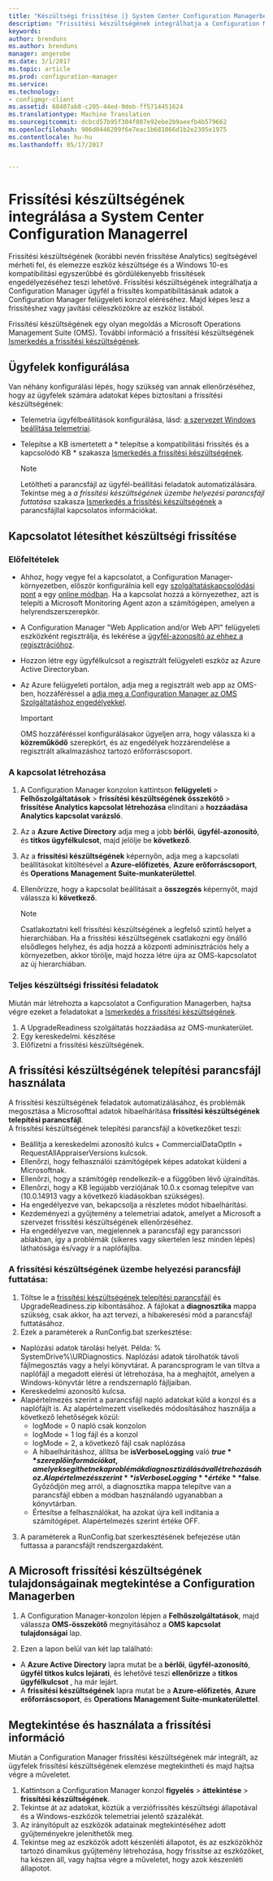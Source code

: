 ```yaml
---
title: "Készültségi frissítése |} System Center Configuration Managerben"
description: "Frissítési készültségének integrálhatja a Configuration Managerrel. Hozzáférés a frissítés kompatibilitásának adatokat a felügyeleti konzolon. A frissítéshez vagy javítási Céleszközök."
keywords: 
author: brenduns
ms.author: brenduns
manager: angerobe
ms.date: 3/1/2017
ms.topic: article
ms.prod: configuration-manager
ms.service: 
ms.technology:
- configmgr-client
ms.assetid: 68407ab8-c205-44ed-9deb-ff5714451624
ms.translationtype: Machine Translation
ms.sourcegitcommit: dcbcd57b95f304f007e92ebe2b9aeefb4b579662
ms.openlocfilehash: 986d0446209f6e7eac1b681066d1b2e2305e1975
ms.contentlocale: hu-hu
ms.lasthandoff: 05/17/2017


---
```


# <a name="integrate-upgrade-readiness-with-system-center-configuration-manager"></a>Frissítési készültségének integrálása a System Center Configuration Managerrel
Frissítési készültségének (korábbi nevén frissítése Analytics) segítségével mérheti fel, és elemezze eszköz készültsége és a Windows 10-es kompatibilitási egyszerűbbé és gördülékenyebb frissítések engedélyezéséhez teszi lehetővé. Frissítési készültségének integrálhatja a Configuration Manager ügyfél a frissítés kompatibilitásának adatok a Configuration Manager felügyeleti konzol eléréséhez. Majd képes lesz a frissítéshez vagy javítási céleszközökre az eszköz listából.

Frissítési készültségének egy olyan megoldás a Microsoft Operations Management Suite (OMS). További információ a frissítési készültségének [Ismerkedés a frissítési készültségének](https://technet.microsoft.com/itpro/windows/deploy/manage-windows-upgrades-with-upgrade-readiness).

## <a name="configure-clients"></a>Ügyfelek konfigurálása

Van néhány konfigurálási lépés, hogy szükség van annak ellenőrzéséhez, hogy az ügyfelek számára adatokat képes biztosítani a frissítési készültségének:

-  Telemetria ügyfélbeállítások konfigurálása, lásd: [a szervezet Windows beállítása telemetriai](https://technet.microsoft.com/itpro/windows/manage/configure-windows-telemetry-in-your-organization).
-  Telepítse a KB ismertetett a * telepítse a kompatibilitási frissítés és a kapcsolódó KB * szakasza [Ismerkedés a frissítési készültségének](https://technet.microsoft.com/itpro/windows/deploy/manage-windows-upgrades-with-upgrade-readiness).

    > [!NOTE]
    > Letöltheti a parancsfájl az ügyfél-beállítási feladatok automatizálására. Tekintse meg a *a frissítési készültségének üzembe helyezési parancsfájl futtatása* szakasza [Ismerkedés a frissítési készültségének](https://technet.microsoft.com/itpro/windows/deploy/manage-windows-upgrades-with-upgrade-readiness) a parancsfájllal kapcsolatos információkat.

## <a name="create-a-connection-to-upgrade-readiness"></a>Kapcsolatot létesíthet készültségi frissítése

### <a name="prerequisites"></a>Előfeltételek

- Ahhoz, hogy vegye fel a kapcsolatot, a Configuration Manager-környezetben, először konfigurálnia kell egy [szolgáltatáskapcsolódási pont](/sccm/core/servers/deploy/configure/about-the-service-connection-point) a egy [online módban](https://azure.microsoft.com/en-us/documentation/articles/resource-group-create-service-principal-portal/). Ha a kapcsolat hozzá a környezethez, azt is telepíti a Microsoft Monitoring Agent azon a számítógépen, amelyen a helyrendszerszerepkör.
- A Configuration Manager "Web Application and/or Web API" felügyeleti eszközként regisztrálja, és lekérése a [ügyfél-azonosító az ehhez a regisztrációhoz](https://azure.microsoft.com/documentation/articles/active-directory-integrating-applications/).
- Hozzon létre egy ügyfélkulcsot a regisztrált felügyeleti eszköz az Azure Active Directoryban.
- Az Azure felügyeleti portálon, adja meg a regisztrált web app az OMS-ben, hozzáféréssel a [adja meg a Configuration Manager az OMS Szolgáltatáshoz engedélyekkel](https://azure.microsoft.com/en-us/documentation/articles/log-analytics-sccm/#provide-configuration-manager-with-permissions-to-oms).

    > [!IMPORTANT]
    > OMS hozzáféréssel konfigurálásakor ügyeljen arra, hogy válassza ki a **közreműködő** szerepkört, és az engedélyek hozzárendelése a regisztrált alkalmazáshoz tartozó erőforráscsoport.

### <a name="create-the-connection"></a>A kapcsolat létrehozása

1.  A Configuration Manager konzolon kattintson **felügyeleti** > **Felhőszolgáltatások** > **frissítési készültségének összekötő** > **frissítése Analytics kapcsolat létrehozása** elindítani a **hozzáadása Analytics kapcsolat varázsló**.
3.  Az a **Azure Active Directory** adja meg a jobb **bérlői**, **ügyfél-azonosító**, és **titkos ügyfélkulcsot**, majd jelölje be **következő**.
4.  Az a **frissítési készültségének** képernyőn, adja meg a kapcsolati beállításokat kitöltésével a **Azure-előfizetés**, **Azure erőforráscsoport**, és **Operations Management Suite-munkaterülettel**.
5.  Ellenőrizze, hogy a kapcsolat beállításait a **összegzés** képernyőt, majd válassza ki **következő**.

    > [!NOTE]
    > Csatlakoztatni kell frissítési készültségének a legfelső szintű helyet a hierarchiában. Ha a frissítési készültségének csatlakozni egy önálló elsődleges helyhez, és adja hozzá a központi adminisztrációs hely a környezetben, akkor törölje, majd hozza létre újra az OMS-kapcsolatot az új hierarchiában.

### <a name="complete-upgrade-readiness-tasks"></a>Teljes készültségi frissítési feladatok  

Miután már létrehozta a kapcsolatot a Configuration Managerben, hajtsa végre ezeket a feladatokat a [Ismerkedés a frissítési készültségének](https://technet.microsoft.com/itpro/windows/deploy/manage-windows-upgrades-with-upgrade-readiness).  

1. A UpgradeReadiness szolgáltatás hozzáadása az OMS-munkaterület.  
2. Egy kereskedelmi. készítése  
3. Előfizetni a frissítési készültségének.   

## <a name="use-the-upgrade-readiness-deployment-script"></a>A frissítési készültségének telepítési parancsfájl használata  

A frissítési készültségének feladatok automatizálásához, és problémák megosztása a Microsofttal adatok hibaelhárítása **frissítési készültségének telepítési parancsfájl**.  
A frissítési készültségének telepítési parancsfájl a következőket teszi:  

- Beállítja a kereskedelmi azonosító kulcs + CommercialDataOptIn + RequestAllAppraiserVersions kulcsok.  
- Ellenőrzi, hogy felhasználói számítógépek képes adatokat küldeni a Microsoftnak.  
- Ellenőrzi, hogy a számítógép rendelkezik-e a függőben lévő újraindítás.   
- Ellenőrzi, hogy a KB legújabb verziójának 10.0.x csomag telepítve van (10.0.14913 vagy a következő kiadásokban szükséges).  
- Ha engedélyezve van, bekapcsolja a részletes módot hibaelhárítási.  
- Kezdeményezi a gyűjtemény a telemetriai adatok, amelyet a Microsoft a szervezet frissítési készültségének ellenőrzéséhez.  
- Ha engedélyezve van, megjelennek a parancsfájl egy parancssori ablakban, így a problémák (sikeres vagy sikertelen lesz minden lépés) láthatósága és/vagy ír a naplófájlba.  

### <a name="to-run-the-upgrade-readiness-deployment-script"></a>A frissítési készültségének üzembe helyezési parancsfájl futtatása:  

1. Töltse le a [frissítési készültségének telepítési parancsfájl](https://go.microsoft.com/fwlink/?LinkID=822966&clcid=0x409) és UpgradeReadiness.zip kibontásához. A fájlokat a **diagnosztika** mappa szükség, csak akkor, ha azt tervezi, a hibakeresési mód a parancsfájl futtatásához.  
2. Ezek a paraméterek a RunConfig.bat szerkesztése:  
- Naplózási adatok tárolási helyét. Példa: % SystemDrive%\URDiagnostics. Naplózási adatok tárolhatók távoli fájlmegosztás vagy a helyi könyvtárat. A parancsprogram le van tiltva a naplófájl a megadott elérési út létrehozása, ha a meghajtót, amelyen a Windows-könyvtár létre a rendszernapló fájljaiban.  
- Kereskedelmi azonosító kulcsa.  
- Alapértelmezés szerint a parancsfájl napló adatokat küld a konzol és a naplófájlt is. Az alapértelmezett viselkedés módosításához használja a következő lehetőségek közül:  
    - logMode = 0 napló csak konzolon  
    - logMode = 1 log fájl és a konzol  
    - logMode = 2, a következő fájl csak naplózása  
    - A hibaelhárításhoz, állítsa be **isVerboseLogging** való **$true** szereplő információkat, amelyek segíthetnek a problémák diagnosztizálásával létrehozásához. Alapértelmezés szerint **isVerboseLogging** értéke **$false**. Győződjön meg arról, a diagnosztika mappa telepítve van a parancsfájl ebben a módban használandó ugyanabban a könyvtárban.  
    - Értesítse a felhasználókat, ha azokat újra kell indítania a számítógépet. Alapértelmezés szerint értéke OFF.  

3. A paraméterek a RunConfig.bat szerkesztésének befejezése után futtassa a parancsfájlt rendszergazdaként.  


## <a name="view-microsoft-upgrade-readiness-properties-in-configuration-manager"></a>A Microsoft frissítési készültségének tulajdonságainak megtekintése a Configuration Managerben  

1.  A Configuration Manager-konzolon lépjen a **Felhőszolgáltatások**, majd válassza **OMS-összekötő** megnyitásához a **OMS kapcsolat tulajdonságai** lap.  

2.  Ezen a lapon belül van két lap található:
  * A **Azure Active Directory** lapra mutat be a **bérlői**, **ügyfél-azonosító**, **ügyfél titkos kulcs lejárati**, és lehetővé teszi **ellenőrizze** a **titkos ügyfélkulcsot** , ha már lejárt.
  * A **frissítési készültségének** lapra mutat be a **Azure-előfizetés**, **Azure erőforráscsoport**, és **Operations Management Suite-munkaterülettel**.

## <a name="view-and-use-the-upgrade-information"></a>Megtekintése és használata a frissítési információ

Miután a Configuration Manager frissítési készültségének már integrált, az ügyfelek frissítési készültségének elemzése megtekintheti és majd hajtsa végre a műveletet.

1. Kattintson a Configuration Manager konzol **figyelés** > **áttekintése** > **frissítési készültségének**.
2. Tekintse át az adatokat, köztük a verziófrissítés készültségi állapotával és a Windows-eszközök telemetriai jelentő százalékát.
3. Az irányítópult az eszközök adatainak megtekintéséhez adott gyűjteményekre jeleníthetők meg.
4. Tekintse meg az eszközök adott készenléti állapotot, és az eszközökhöz tartozó dinamikus gyűjtemény létrehozása, hogy frissítse az eszközöket, ha készen áll, vagy hajtsa végre a műveletet, hogy azok készenléti állapotot.

